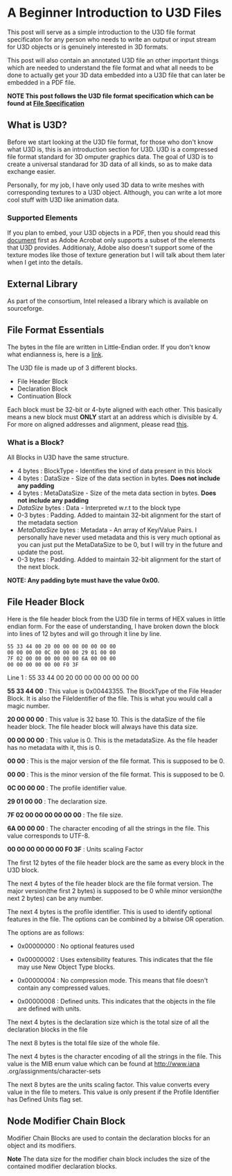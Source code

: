 # A Beginner Introduction to U3D Files

This post will serve as a simple introduction to the U3D file format specificaton for any person who needs to write an output or input stream for U3D objects or is genuinely interested in 3D formats.

This post will also contain an annotated U3D file an other important things which are needed to understand the file format and what all needs to be done to actually get your 3D data embedded into a U3D file that can later be embedded in a PDF file.

**NOTE This post follows the U3D file format specification which can be found at [File Specification](http://www.ecma-international.org/publications/files/ECMA-ST/ECMA-363%204th%20Edition.pdf)**

## What is U3D?

Before we start looking at the U3D file format, for those who don't know what U3D is, this is an introduction section for U3D.
U3D is a compressed file format standard for 3D omputer graphics data.
The goal of U3D is to create a universal standarad for 3D data of all kinds, so as to make data exchange easier.

Personally, for my job, I have only used 3D data to write meshes with corresponding textures to a U3D object. Although, you can write a lot more cool stuff with U3D like animation data.

### Supported Elements

If you plan to embed, your U3D objects in a PDF, then you should read this [document](http://www.adobe.com/content/dam/Adobe/en/devnet/acrobat/pdfs/U3DElements.pdf) first as Adobe Acrobat only supports a subset of the elements that U3D provides. 
Additionaly, Adobe also doesn't support some of the texture modes like those of texture generation but I will talk about them later when I get into the details.

## External Library

As part of the consortium, Intel released a library which is available on sourceforge.

## File Format Essentials

The bytes in the file are written in Little-Endian order. If you don't know what endianness is, here is a [link](https://www.cs.umd.edu/class/sum2003/cmsc311/Notes/Data/endian.html).

The U3D file is made up of 3 different blocks.

- File Header Block
- Declaration Block
- Continuation Block

Each block must be 32-bit or 4-byte aligned with each other. This basically means a new block must **ONLY** start at an address which is divisible by 4. For more on aligned addresses and alignment, please read [this](http://www.songho.ca/misc/alignment/dataalign.html).

### What is a Block?

All Blocks in U3D have the same structure.

+ 4 bytes : BlockType - Identifies the kind of data present in this block
+ 4 bytes : DataSize - Size of the data section in bytes. **Does not include any padding**
+ 4 bytes : MetaDataSize - Size of the meta data section in bytes. **Does not include any padding**
+ *DataSize* bytes : Data - Interpreted w.r.t to the block type
+ 0-3 bytes : Padding. Added to maintain 32-bit alignment for the start of the metadata section
+ *MetaDataSize* bytes : Metadata - An array of Key/Value Pairs. I personally have never used metadata and this is very much optional as you can just put the MetaDataSize to be 0, but I will try in the future and update the post.
+ 0-3 bytes : Padding. Added to maintain 32-bit alignment for the start of the next block.

**NOTE: Any padding byte must have the value 0x00.**

## File Header Block

Here is the file header block from the U3D file in terms of HEX values in little endian form.
For the ease of understanding, I have broken down the block into lines of 12 bytes and will go through it line by line.
```
55 33 44 00 20 00 00 00 00 00 00 00
00 00 00 00 0C 00 00 00 29 01 00 00
7F 02 00 00 00 00 00 00 6A 00 00 00 
00 00 00 00 00 00 F0 3F
```
Line 1 : 55 33 44 00 20 00 00 00 00 00 00 00

**55 33 44 00** : This value is 0x00443355. The BlockType of the File Header Block. It is also the FileIdentifier of the file. This is what you would call a magic number.

**20 00 00 00** : This value is 32 base 10. This is the dataSize of the file header block. The file header block will always have this data size.

**00 00 00 00** : This value is 0. This is the metadataSize. As the file header has no metadata with it, this is 0.

**00 00**       : This is the major version of the file format. This is supposed to be 0.

**00 00**       : This is the minor version of the file format. This is supposed to be 0.

**0C 00 00 00** : The profile identifier value.

**29 01 00 00** : The declaration size.

**7F 02 00 00 00 00 00 00** : The file size.

**6A 00 00 00** : The character encoding of all the strings in the file. This value corresponds to UTF-8.

**00 00 00 00 00 00 F0 3F** : Units scaling Factor

The first 12 bytes of the file header block are the same as every block in the U3D block.

The next 4 bytes of the file header block are the file format version. The major version(the first 2 bytes) is supposed to be 0 while minor version(the next 2 bytes) can be any number.

The next 4 bytes is the profile identifier. This is used to identify optional features in the file. The options can be combined by a bitwise OR operation. 

The options are as follows:

+ 0x00000000 : No optional features used

+ 0x00000002 : Uses extensibility features. This indicates that the file may use New Object Type blocks.

+ 0x00000004 : No compression mode. This means that file doesn't contain any compressed values.

+ 0x00000008 : Defined units. This indicates that the objects in the file are defined with units.

The next 4 bytes is the declaration size which is the total size of all the declaration blocks in the file

The next 8 bytes is the total file size of the whole file.

The next 4 bytes is the character encoding of all the strings in the file. This value is the MIB enum value which can be found at http://www.iana
.org/assignments/character-sets 

The next 8 bytes are the units scaling factor. This value converts every value in the file to meters. This value is only present if the Profile Identifier has Defined Units flag set.

## Node Modifier Chain Block

Modifier Chain Blocks are used to contain the declaration blocks for an object and its modifiers.

**Note** The data size for the modifier chain block includes the size of the contained modifier declaration blocks.
